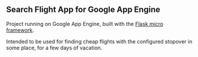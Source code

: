 ## Search Flight App for Google App Engine

Project running on Google App Engine, built with the
[Flask micro framework](http://flask.pocoo.org).

Intended to be used for finding cheap flights with the configured stopover in some place, for a few days of vacation.
 

